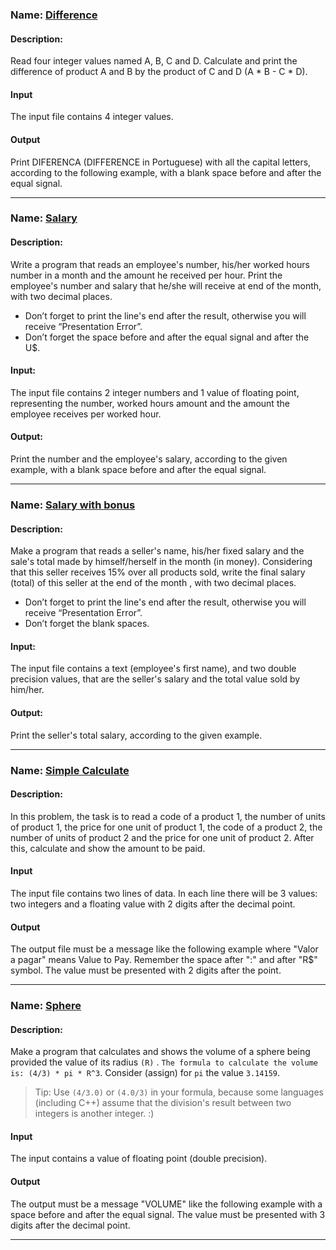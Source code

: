 ### Name: [Difference](https://github.com/SabidMahmud/programming-problem-solving/blob/main/BeeCrowd/beginner/Difference.c)
#### Description:
Read four integer values named A, B, C and D. Calculate and print the difference of product A and B by the product of C and D (A * B - C * D).

#### Input
The input file contains 4 integer values.

#### Output
Print DIFERENCA (DIFFERENCE in Portuguese) with all the capital letters, according to the following example, with a blank space before and after the equal signal.

<hr>

### Name: [Salary](https://github.com/SabidMahmud/programming-problem-solving/blob/main/BeeCrowd/beginner/salary.c)
#### Description:
Write a program that reads an employee's number, his/her worked hours number in a month and the amount he received per hour. Print the employee's number and salary that he/she will receive at end of the month, with two decimal places.
<ul>
<li>Don’t forget to print the line's end after the result, otherwise you will receive “Presentation Error”.</li> 
  <li>Don’t forget the space before and after the equal signal and after the U$.</li>
</ul>

#### Input:
The input file contains 2 integer numbers and 1 value of floating point, representing the number, worked hours amount and the amount the employee receives per worked hour.

#### Output:
Print the number and the employee's salary, according to the given example, with a blank space before and after the equal signal.

<hr>

### Name: [Salary with bonus](https://github.com/SabidMahmud/programming-problem-solving/blob/main/BeeCrowd/beginner/salary-with-bonus.c)
#### Description:
Make a program that reads a seller's name, his/her fixed salary and the sale's total made by himself/herself in the month (in money). Considering that this seller receives 15% over all products sold, write the final salary (total) of this seller at the end of the month , with two decimal places.
<ul>
<li>Don’t forget to print the line's end after the result, otherwise you will receive “Presentation Error”.</li>
  <li>Don’t forget the blank spaces.</li>
</ul>

#### Input:
The input file contains a text (employee's first name), and two double precision values, that are the seller's salary and the total value sold by him/her.

#### Output:
Print the seller's total salary, according to the given example.

<hr>

### Name: [Simple Calculate](https://github.com/SabidMahmud/programming-problem-solving/blob/main/BeeCrowd/beginner/simple-calculate.c)
#### Description:
In this problem, the task is to read a code of a product 1, the number of units of product 1, the price for one unit of product 1, the code of a product 2, the number of units of product 2 and the price for one unit of product 2. After this, calculate and show the amount to be paid.

#### Input
The input file contains two lines of data. In each line there will be 3 values: two integers and a floating value with 2 digits after the decimal point.

#### Output
The output file must be a message like the following example where "Valor a pagar" means Value to Pay. Remember the space after ":" and after "R$" symbol. The value must be presented with 2 digits after the point.

<hr>

### Name: [Sphere](https://github.com/SabidMahmud/programming-problem-solving/blob/main/BeeCrowd/beginner/sphere.c)
#### Description:
Make a program that calculates and shows the volume of a sphere being provided the value of its radius `(R)` . `The formula to calculate the volume is: (4/3) * pi * R^3`. Consider (assign) for `pi` the value `3.14159`.

> Tip: Use `(4/3.0)` or `(4.0/3)` in your formula, because some languages (including C++) assume that the division's result between two integers is another integer. :)

#### Input
The input contains a value of floating point (double precision).

#### Output
The output must be a message "VOLUME" like the following example with a space before and after the equal signal. The value must be presented with 3 digits after the decimal point.

***
